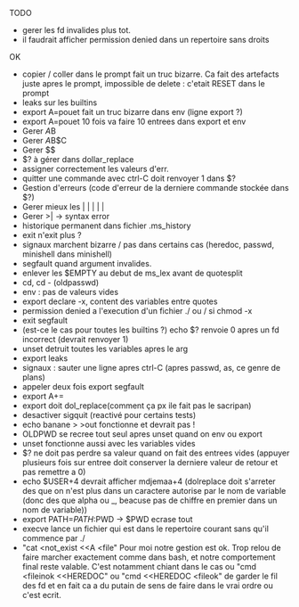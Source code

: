 TODO
* gerer les fd invalides plus tot.
* il faudrait afficher permission denied dans un repertoire sans droits

OK
* copier / coller dans le prompt fait un truc bizarre. Ca fait des artefacts juste apres le prompt, impossible de delete : c'etait RESET dans le prompt
* leaks sur les builtins
* export A=pouet fait un truc bizarre dans env (ligne export ?)
* export A=pouet 10 fois va faire 10 entrees dans export et env
* Gerer $A$B
* Gerer $A$B$C
* Gerer $$
* $? à gérer dans dollar_replace
* assigner correctement les valeurs d'err.
* quitter une commande avec ctrl-C doit renvoyer 1 dans $?
* Gestion d'erreurs (code d'erreur de la derniere commande stockée dans $?)
* Gerer mieux les | | | | |
* Gerer >| -> syntax error
* historique permanent dans fichier .ms_history
* exit n'exit plus ?
* signaux marchent bizarre / pas dans certains cas (heredoc, passwd, minishell dans minishell)
* segfault quand argument invalides.
* enlever les $EMPTY au debut de ms_lex avant de quotesplit
* cd, cd - (oldpasswd)
* env : pas de valeurs vides
* export declare -x, content des variables entre quotes
* permission denied a l'execution d'un fichier ./ ou / si chmod -x
* exit segfault
* (est-ce le cas pour toutes les builtins ?) echo $? renvoie 0 apres un fd incorrect (devrait renvoyer 1)
* unset detruit toutes les variables apres le arg
* export leaks
* signaux : sauter une ligne apres ctrl-C (apres passwd, as, ce genre de plans)
* appeler deux fois export segfault
* export A+=
* export doit dol_replace(comment ça px ile fait pas le sacripan)
* desactiver sigquit (reactivé pour certains tests)
* echo banane >   >out fonctionne et devrait pas !
* OLDPWD se recree tout seul apres unset quand on env ou export
* unset fonctionne aussi avec les variables vides
* $? ne doit pas perdre sa valeur quand on fait des entrees vides (appuyer plusieurs fois sur entree doit conserver la derniere valeur de retour et pas remettre a 0)
* echo $USER+4 devrait afficher mdjemaa+4 (dolreplace doit s'arreter des que on n'est plus dans un caractere autorise par le nom de variable (donc des que alpha ou  _, beacuse pas de chiffre en premier dans un nom de variable))
* export PATH=$PATH:$PWD -> $PWD ecrase tout
* execve lance un fichier qui est dans le repertoire courant sans qu'il commence par ./
* "cat <not_exist <<A <file" Pour moi notre gestion est ok. Trop relou de faire marcher exactement comme dans bash, et notre comportement final reste valable. C'est notamment chiant dans le cas ou "cmd <fileinok <<HEREDOC" ou "cmd <<HEREDOC <fileok" de garder le fil des fd et en fait ca a du putain de sens de faire dans le vrai ordre ou c'est ecrit.
